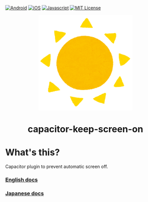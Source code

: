 [![Android](https://img.shields.io/badge/Capacitor-Android-green.svg?style=flat)](https://capacitor.ionicframework.com/)
[![iOS](https://img.shields.io/badge/Capacitor-iOS-silver.svg?style=flat)](https://capacitor.ionicframework.com/)
[![Javascript](https://img.shields.io/badge/Capacitor-Javascript-gold.svg?style=flat)](https://capacitor.ionicframework.com/)
[![MIT License](https://img.shields.io/badge/license-MIT-blue.svg?style=flat)](LICENSE)

<p align="center"><img src="./docs/logo.png" alt="Capacitor Keep Screen On logo"></p>
<h1 align="center">capacitor-keep-screen-on</h1>

# What's this?
Capacitor plugin to prevent automatic screen off.

### [English docs](https://github.com/go-u/capacitor-keep-screen-on/tree/master/docs/en)  

### [Japanese docs](https://github.com/go-u/capacitor-keep-screen-on/tree/master/docs/ja)
